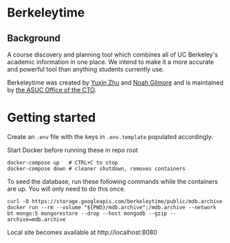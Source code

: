 # Berkeleytime

## Background

A course discovery and planning tool which combines all of UC Berkeley's academic information in one place. We intend to make it a more accurate and powerful tool than anything students currently use.

Berkeleytime was created by [Yuxin Zhu](http://yuxinzhu.com/) and [Noah Gilmore](https://noahgilmore.com) and is maintained by [the ASUC Office of the CTO](https://octo.asuc.org/).
# Getting started

Create an `.env` file with the keys in `.env.template` populated accordingly.

Start Docker before running these in repo root

```{bash}
docker-compose up   # CTRL+C to stop
docker-compose down # cleaner shutdown, removes containers
```

To seed the database, run these following commands while the containers are up. You will only need to do this once.
```{bash}
curl -O https://storage.googleapis.com/berkeleytime/public/mdb.archive
docker run --rm --volume "${PWD}/mdb.archive":/mdb.archive --network bt mongo:5 mongorestore --drop --host mongodb --gzip --archive=mdb.archive
```

Local site becomes available at http://localhost:8080
